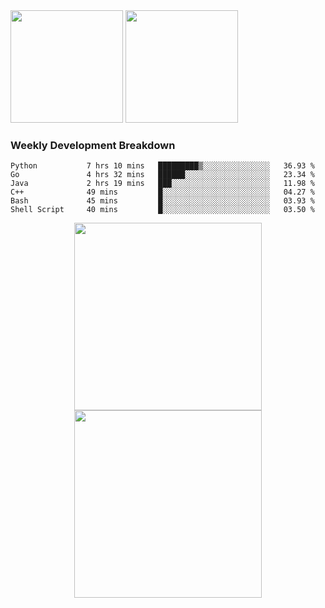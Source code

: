 <div>
  <img src = "https://github-readme-stats.vercel.app/api/top-langs/?username=Okabe-Rintarou-0&layout=compact&langs_count=8&hide=TeX,Makefile,CMake,Perl,Shell&theme=dracula" height="180px" />
  
  <img src = "https://github-readme-stats.vercel.app/api?username=Okabe-Rintarou-0&show_icons=true&theme=dracula" height="180px" />
  
</div>

### Weekly Development Breakdown
<!--START_SECTION:waka-->

```text
Python           7 hrs 10 mins   █████████▒░░░░░░░░░░░░░░░   36.93 %
Go               4 hrs 32 mins   ██████░░░░░░░░░░░░░░░░░░░   23.34 %
Java             2 hrs 19 mins   ███░░░░░░░░░░░░░░░░░░░░░░   11.98 %
C++              49 mins         █░░░░░░░░░░░░░░░░░░░░░░░░   04.27 %
Bash             45 mins         █░░░░░░░░░░░░░░░░░░░░░░░░   03.93 %
Shell Script     40 mins         █░░░░░░░░░░░░░░░░░░░░░░░░   03.50 %
```

<!--END_SECTION:waka-->

<p align="center">
    <img src="https://wakatime.com/share/@c0fc2eae-3121-4f9e-8064-2a0f57352f62/e973be70-27aa-421b-88f5-96824ac76947.svg" height="300em"/>
    <img src="https://wakatime.com/share/@c0fc2eae-3121-4f9e-8064-2a0f57352f62/602e3ec4-11ce-4368-87bc-684fd89aaebb.svg" height="300em"/>
</p>


